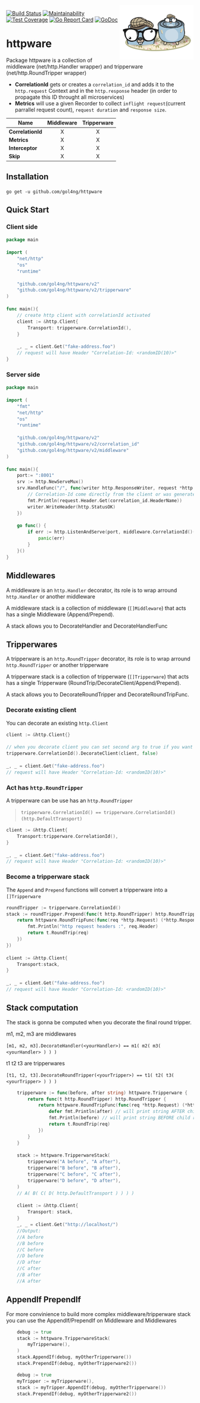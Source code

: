 <img src="logo.png" alt="gol4ng/httpware: middleware/tripperware" title="provide middleware/tripperware" align="right" width="200px">

[![Build Status](https://travis-ci.com/gol4ng/httpware.svg?branch=master)](https://travis-ci.com/gol4ng/httpware)
[![Maintainability](https://api.codeclimate.com/v1/badges/86fc19dded96eaa48d3d/maintainability)](https://codeclimate.com/github/gol4ng/httpware/maintainability)
[![Test Coverage](https://api.codeclimate.com/v1/badges/86fc19dded96eaa48d3d/test_coverage)](https://codeclimate.com/github/gol4ng/httpware/test_coverage)
[![Go Report Card](https://goreportcard.com/badge/github.com/gol4ng/httpware)](https://goreportcard.com/report/github.com/gol4ng/httpware)
[![GoDoc](https://godoc.org/github.com/gol4ng/httpware?status.svg)](https://godoc.org/github.com/gol4ng/httpware)

# httpware

Package httpware is a collection of middleware (net/http.Handler wrapper) and tripperware (net/http.RoundTripper wrapper)

- **CorrelationId** gets or creates a `correlation_id` and adds it to the `http.request` Context and in the `http.response` header (in order to propagate this ID throught all microservices)
- **Metrics** will use a given Recorder to collect `inflight request`(current parrallel request count), `request duration` and `response size`.

| Name   | Middleware | Tripperware|
| ------ | :--------: | :--------: |
|**CorrelationId**|X|X|
|**Metrics**|X|X|
|**Interceptor**|X|X|
|**Skip**|X|X|

## Installation

`go get -u github.com/gol4ng/httpware`

## Quick Start

### Client side

```go
package main

import (
	"net/http"
	"os"
	"runtime"
	
	"github.com/gol4ng/httpware/v2"
	"github.com/gol4ng/httpware/v2/tripperware"
)

func main(){
    // create http client with correlationId activated
    client := &http.Client{
        Transport: tripperware.CorrelationId(),
    }
    
    _, _ = client.Get("fake-address.foo")
    // request will have Header "Correlation-Id: <randomID(10)>"
}
```

### Server side

```go
package main

import (
	"fmt"
	"net/http"
	"os"
	"runtime"
	
	"github.com/gol4ng/httpware/v2"
	"github.com/gol4ng/httpware/v2/correlation_id"
	"github.com/gol4ng/httpware/v2/middleware"
)

func main(){
    port:= ":8001"
    srv := http.NewServeMux()
    srv.HandleFunc("/", func(writer http.ResponseWriter, request *http.Request) {
        // Correlation-Id come directly from the client or was generated by the middleware
        fmt.Println(request.Header.Get(correlation_id.HeaderName))
        writer.WriteHeader(http.StatusOK)
    })
    
    go func() {
        if err := http.ListenAndServe(port, middleware.CorrelationId()(srv)); err != nil {
            panic(err)
        }
    }()
}
```

## Middlewares

A middleware is an `http.Handler` decorator, its role is to wrap arround `http.Handler` or another middleware

A middleware stack is a collection of middleware (`[]Middleware`) that acts has a single Middleware (Append/Prepend).

A stack allows you to DecorateHandler and DecorateHandlerFunc

## Tripperwares

A tripperware is an `http.RoundTripper` decorator, its role is to wrap arround `http.RoundTripper` or another tripperware

A tripperware stack is a collection of tripperware (`[]Tripperware`) that acts has a single Tripperware (RoundTrip/DecorateClient/Append/Prepend).

A stack allows you to DecorateRoundTripper and DecorateRoundTripFunc.

### Decorate existing client
 
You can decorate an existing `http.Client`

```go
client := &http.Client{}
   
// when you decorate client you can set second arg to true if you want a copy
tripperware.CorrelationId().DecorateClient(client, false)
    
_, _ = client.Get("fake-address.foo")
// request will have Header "Correlation-Id: <randomID(10)>"
```

### Act has `http.RoundTripper`

A tripperware can be use has an `http.RoundTripper` 
> `tripperware.CorrelationId() == tripperware.CorrelationId()(http.DefaultTransport)`

```go
client := &http.Client{
    Transport:tripperware.CorrelationId(),
}
    
_, _ = client.Get("fake-address.foo")
// request will have Header "Correlation-Id: <randomID(10)>"
```

### Become a tripperware stack

The `Append` and `Prepend` functions will convert a tripperware into a `[]Tripperware`

```go
roundTripper := tripperware.CorrelationId()
stack := roundTripper.Prepend(func(t http.RoundTripper) http.RoundTripper {
    return httpware.RoundTripFunc(func(req *http.Request) (*http.Response, error) {
        fmt.Println("http request headers :", req.Header)
        return t.RoundTrip(req)
    })
})

client := &http.Client{
    Transport:stack,
}

_, _ = client.Get("fake-address.foo")
// request will have Header "Correlation-Id: <randomID(10)>"
```

## Stack computation

The stack is gonna be computed when you decorate the final round tripper.

m1, m2, m3 are middlewares

`[m1, m2, m3].DecorateHandler(<yourHandler>) == m1( m2( m3( <yourHandler> ) ) )`

t1 t2 t3 are tripperwares

`[t1, t2, t3].DecorateRoundTripper(<yourTripper>) == t1( t2( t3( <yourTripper> ) ) )`

```go
	tripperware := func(before, after string) httpware.Tripperware {
		return func(t http.RoundTripper) http.RoundTripper {
			return httpware.RoundTripFunc(func(req *http.Request) (*http.Response, error) {
				defer fmt.Println(after) // will print string AFTER child round trip executed
				fmt.Println(before) // will print string BEFORE child round trip executed
				return t.RoundTrip(req)
			})
		}
	}

	stack := httpware.TripperwareStack(
		tripperware("A before", "A after"),
		tripperware("B before", "B after"),
		tripperware("C before", "C after"),
		tripperware("D before", "D after"),
	)
	// A( B( C( D( http.DefaultTransport ) ) ) )

	client := &http.Client{
		Transport: stack,
	}
	_, _ = client.Get("http://localhost/")
	//Output:
	//A before
	//B before
	//C before
	//D before
	//D after
	//C after
	//B after
	//A after
```

## AppendIf PrependIf

For more convinience to build more complex middleware/tripperware stack you can use the AppendIf/PrependIf on Middleware and Middlewares

```go
    debug := true
    stack := httpware.TripperwareStack(
        myTripperware(),
    )
    stack.AppendIf(debug, myOtherTripperware())
    stack.PrependIf(debug, myOtherTripperware2())
```

```go
    debug := true
    myTripper := myTripperware(),
    stack := myTripper.AppendIf(debug, myOtherTripperware())
    stack.PrependIf(debug, myOtherTripperware2())
```

